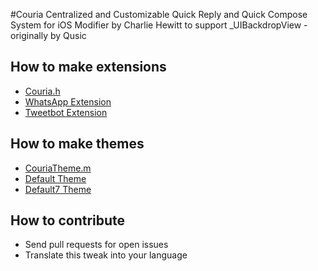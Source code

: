 #Couria
Centralized and Customizable Quick Reply and Quick Compose System for iOS
Modifier by Charlie Hewitt to support _UIBackdropView - originally by Qusic

## How to make extensions
- [Couria.h](https://github.com/Qusic/Couria/blob/master/Couria.h)
- [WhatsApp Extension](https://github.com/Qusic/WhatsAppForCouria)
- [Tweetbot Extension](https://github.com/Qusic/TweetbotForCouria)

## How to make themes
- [CouriaTheme.m](https://github.com/Qusic/Couria/blob/master/src/CouriaTheme.m)
- [Default Theme](https://github.com/Qusic/Couria/tree/master/layout/Library/Application%20Support/Couria/Themes/me.qusic.couria.theme.default)
- [Default7 Theme](https://github.com/Qusic/Couria/tree/master/layout/Library/Application%20Support/Couria/Themes/me.qusic.couria.theme.default7)

## How to contribute
- Send pull requests for open issues
- Translate this tweak into your language
